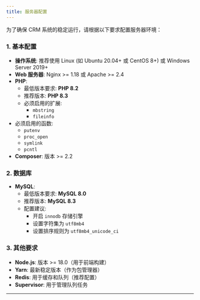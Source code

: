 ```yaml
---
title: 服务器配置
---
```


为了确保 CRM 系统的稳定运行，请根据以下要求配置服务器环境：

### 1. 基本配置

- **操作系统**: 推荐使用 Linux (如 Ubuntu 20.04+ 或 CentOS 8+) 或 Windows Server 2019+
- **Web 服务器**: Nginx >= 1.18 或 Apache >= 2.4
- **PHP**:
  - 最低版本要求: **PHP 8.2**
  - 推荐版本: **PHP 8.3**
  - 必须启用的扩展:
    - `mbstring`
    - `fileinfo`
- 必须启用的函数:
    - `putenv`
    - `proc_open`
    - `symlink`
    - `pcntl`
- **Composer**: 版本 >= 2.2

### 2. 数据库

- **MySQL**:
  - 最低版本要求: **MySQL 8.0**
  - 推荐版本: **MySQL 8.3**
  - 配置建议:
    - 开启 `innodb` 存储引擎
    - 设置字符集为 `utf8mb4`
    - 设置排序规则为 `utf8mb4_unicode_ci`

### 3. 其他要求

- **Node.js**: 版本 >= 18.0（用于前端构建）
- **Yarn**: 最新稳定版本（作为包管理器）
- **Redis**: 用于缓存和队列（推荐配置）
- **Supervisor**: 用于管理队列任务

---